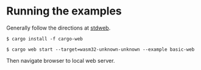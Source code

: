 # Running the examples

Generally follow the directions at [stdweb].

`$ cargo install -f cargo-web`

`$ cargo web start --target=wasm32-unknown-unknown --example basic-web`

Then navigate browser to local web server.

[stdweb]: https://github.com/koute/stdweb
